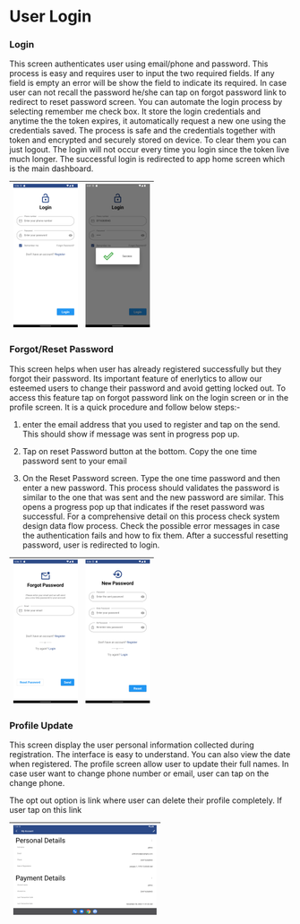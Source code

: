 # User Login

### Login

This screen authenticates user using email/phone and password. This process is easy and requires user to input the two required fields. If any field is empty an error will be show the field to indicate its required.
In case user can not recall the password he/she can tap on forgot password link to redirect to reset password screen. You can automate the login
process by selecting remember me check box. It store the login credentials and anytime the the token expires, it automatically request a new one using the credentials saved. The process is safe and the credentials together with 
token and encrypted and securely stored on device. To clear them you can just logout. The login will not occur every time you login since the token live much longer.
The successful login is redirected to app home screen which is the main dashboard.

| <img src="./images/profile/Screenshot_1669863399.png" style="zoom:25%;" /> | <img src="./images/profile/Screenshot_1669863451.png" style="zoom:25%;" /> |
| ------------------------------------------------------------ | ------------------------------------------------------------ |



### Forgot/Reset Password

This screen helps when user has already registered successfully but they forgot their password. Its important feature of enerlytics to allow our esteemed users to change their
password and avoid getting locked out. To access this feature tap on forgot password link on the login screen or in the profile screen. It is a quick procedure and follow below steps:-

1. enter the email address that you used to register and tap on the send. This should show if message was sent in progress pop up.

2. Tap on reset Password button at the bottom. Copy the one time password sent to your email

3. On the Reset Password screen. Type the one time password and then enter a new password. This process should validates the password is similar to the one that was sent and the new password
  are similar. This opens a progress pop up that indicates if the reset password was successful.
  For a comprehensive detail on this process check system design data flow process. Check the possible error messages in case the authentication fails and how to fix them.
  After a successful resetting password, user is redirected to login.

  | <img src="./images/profile/Screenshot_1669863404.png" style="zoom:25%;" /> | <img src="./images/profile/Screenshot_1669863408.png" style="zoom:25%;" /> |
  | ------------------------------------------------------------ | ------------------------------------------------------------ |

  



### Profile Update

This screen display the user personal information collected during registration. The interface is easy to understand.  You can also view the date when registered.
The profile screen allow user to update their full names. In case user want to change phone number or email, user can tap on the change phone. 

The opt out option is link where user can delete their profile completely. If user tap on this link

| <img src="./images/profile/Screenshot_1669797093.png" style="zoom:25%;" /> |
| ------------------------------------------------------------ |

